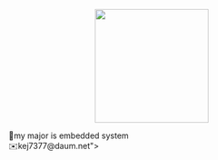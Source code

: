 <p align="center">
<img src="https://user-images.githubusercontent.com/59238838/101325407-0b99e780-38af-11eb-9414-153f82cbeb46.jpg" width="200" height="200">
  </p>
<p word="center">
<word="☆ Welcome to EunJinK ☆<br/>🤨my major is embedded system <br/>✉️kej7377@daum.net">
</p>
